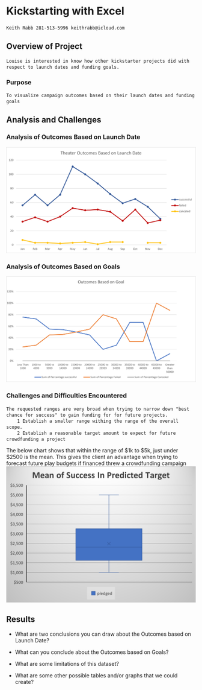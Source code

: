 # Kickstarting with Excel
    Keith Rabb 281-513-5996 keithrabb@icloud.com
## Overview of Project
    Louise is interested in know how other kickstarter projects did with respect to launch dates and funding goals.
### Purpose 
    To visualize campaign outcomes based on their launch dates and funding goals
## Analysis and Challenges

### Analysis of Outcomes Based on Launch Date
![Theater_Outcomes_vs_Launch](Resources/Theater_Outcomes_vs_Launch.png)
### Analysis of Outcomes Based on Goals
![Outcomes_vs_Goals](Resources/Outcomes_vs_Goals.png)
### Challenges and Difficulties Encountered
    The requested ranges are very broad when trying to narrow down "best chance for success" to gain funding for for future projects.
        1 Establish a smaller range withing the range of the overall scope.
        2 Establish a reasonable target amount to expect for future crowdfunding a project
The below chart shows that within the range of $1k to $5k, just under $2500 is the mean.  This gives the client an advantage when trying to forecast future play budgets if financed threw a crowdfunding campaign
![Mean_of_success_predicted_target](Mean_of_success_predicted_target.png)
    
## Results

- What are two conclusions you can draw about the Outcomes based on Launch Date?

- What can you conclude about the Outcomes based on Goals?

- What are some limitations of this dataset?

- What are some other possible tables and/or graphs that we could create?
